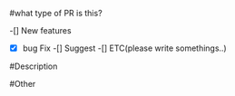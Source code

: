 #what type of PR is this?

-[] New features
-[x] bug Fix
-[] Suggest
-[] ETC(please write somethings..)

#Description

#Other
